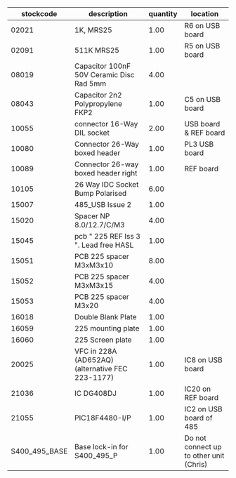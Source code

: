 |stockcode|description|quantity|location|
|---------|-----------|--------|--------|
|02021|1K, MRS25|1.00|R6 on USB board|
|02091|511K MRS25|1.00|R5 on USB board|
|08019|Capacitor 100nF 50V Ceramic Disc Rad 5mm|4.00||
|08043|Capacitor 2n2 Polypropylene FKP2|1.00|C5 on USB board|
|10055|connector 16-Way DIL socket|2.00|USB board & REF board|
|10080|Connector 26-Way boxed header|1.00|PL3 USB board|
|10089|Connector 26-way boxed header right|1.00|REF board|
|10105|26 Way IDC Socket Bump Polarised|6.00||
|15007|485_USB Issue 2|1.00||
|15020|Spacer NP 8.0/12.7/C/M3|4.00||
|15045|pcb  " 225 REF Iss 3 ". Lead free HASL|1.00||
|15051|PCB 225 spacer M3xM3x10|8.00||
|15052|PCB 225 spacer M3xM3x15|4.00||
|15053|PCB 225 spacer M3x20|4.00||
|16018|Double Blank Plate|1.00||
|16059|225 mounting plate|1.00||
|16060|225 Screen plate|1.00||
|20025|VFC in 228A (AD652AQ) (alternative FEC  223-1177)|1.00|IC8 on USB board|
|21036|IC DG408DJ|1.00|IC20 on REF board|
|21055|PIC18F4480-I/P|1.00|IC2 on USB board of 485|
|S400_495_BASE|Base lock-in for S400_495_P|1.00|Do not connect up to other unit (Chris)|
